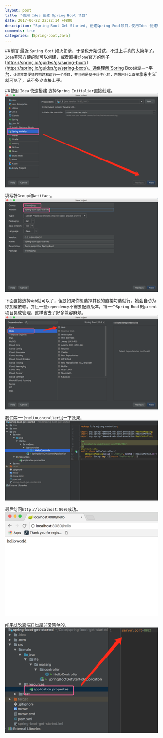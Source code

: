 ```yaml
---
layout: post
title: "使用 Idea 创建 Spring Boot 项目"
date: 2017-06-22 22:22:14 +0800
description: "Spring Boot Get Started, 创建Spring Boot项目，使用Idea 创建Spring Boot 项目，Spring Boot项目入门，什么是Spring Boot"
comments: true
categories: [Spring-boot,Java]
---
```


##前言
最近 `Spring Boot` 如火如荼，于是也开始试试，不过上手真的太简单了。`Idea`非常方便的就可以创建，或者直接`clone`官方的例子[https://spring.io/guides/gs/spring-boot/](https://spring.io/guides/gs/spring-boot/)。通俗理解`Spring Boot`就是一个`平台`，让你非常便捷的构建和运行一个项目，并且他是基于组件化的，你想用什么直接`拿来主义`就可以了，话不多少直接上手。
<!-- more -->
##使用 `Idea` 快速搭建
选择`Spring Initialiar`直接创建。
![spring-boot-get-started-1](/images/posts/spring-boot-get-started-1.png)  

填写好`Group`和`Artifact`。
![spring-boot-get-started-2](/images/posts/spring-boot-get-started-2.png)  

下面直接选择`Web`就可以了，但是如果你想选择其他的直接勾选就行，她会自动为你加载依赖。并且一些`dependency`不需要配置版本，每一个`Spring Boot`的`parent`项目集成管理，这样省去了好多兼容麻烦。
![spring-boot-get-started-3](/images/posts/spring-boot-get-started-3.png)  

我们写一个`HelloController`试一下效果。
![spring-boot-get-started-4](/images/posts/spring-boot-get-started-4.png)  

最后访问`http://localhost:8080`成功。
![spring-boot-get-started-5](/images/posts/spring-boot-get-started-5.png) 

如果想改变端口也是非常简单的。
![spring-boot-get-started-6](/images/posts/spring-boot-get-started-6.png) 